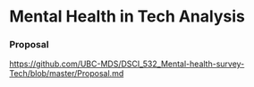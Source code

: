 # Mental Health in Tech Analysis


### Proposal


https://github.com/UBC-MDS/DSCI_532_Mental-health-survey-Tech/blob/master/Proposal.md
